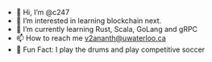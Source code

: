 - 👋 Hi, I’m @c247
- 👀 I’m interested in learning blockchain next.
- 🌱 I’m currently learning Rust, Scala, GoLang and gRPC
- 📫 How to reach me v2ananth@uwaterloo.ca
- :star2: Fun Fact: I play the drums and play competitive soccer

<!---
c247/c247 is a ✨ special ✨ repository because its `README.md` (this file) appears on your GitHub profile.
You can click the Preview link to take a look at your changes.
--->

